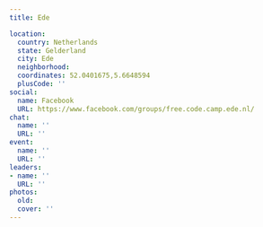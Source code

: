 ```yaml
---
title: Ede

location:
  country: Netherlands
  state: Gelderland
  city: Ede
  neighborhood: 
  coordinates: 52.0401675,5.6648594
  plusCode: ''
social:
  name: Facebook
  URL: https://www.facebook.com/groups/free.code.camp.ede.nl/
chat:
  name: ''
  URL: ''
event:
  name: ''
  URL: ''
leaders:
- name: ''
  URL: ''
photos:
  old: 
  cover: ''
---
```

